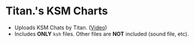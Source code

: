 # Titan.'s KSM Charts

- Uploads KSM Chats by Titan. ([Video](https://www.youtube.com/@Titan_np))
- Includes **ONLY** `ksh` files. Other files are **NOT** included (sound file, etc).
